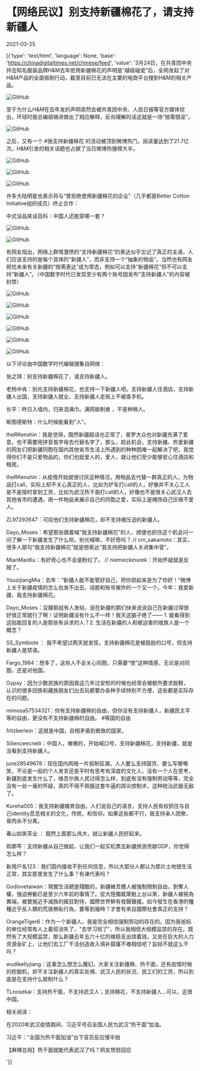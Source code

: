 # 【网络民议】别支持新疆棉花了，请支持新疆人

2021-03-25

[{'type': 'text/html', 'language': None, 'base': 'https://chinadigitaltimes.net/chinese/feed', 'value': '3月24日，在共青团中央抨击知名服装品牌H&amp;M去年拒用新疆棉花的声明是“越级碰瓷”后，全网发起了对H&amp;M产品的全面抵制行动，截至目前已无法在主要的电商平台搜到H&amp;M的相关产品。

![GitHub](https://chinadigitaltimes.net/chinese/files/2021/03/image-1616662737691.png)

至于为什么H&amp;M在去年发的声明突然会被共青团中央、人民日报等官方媒体挖出，环球时报总编胡锡进做出了相应解释，反向理解的话这就是一场“按需猎巫”。

![GitHub](https://chinadigitaltimes.net/chinese/files/2021/03/image-1616663577158.png)

之后，又有一个 #我支持新疆棉花 的活动被顶到微博热门，阅读量达到了21.7亿次。H&amp;M引发的相关话题也占据了当日微博热搜榜大半。

![GitHub](https://chinadigitaltimes.net/chinese/files/2021/03/image-1616662070463.png)

![GitHub](https://chinadigitaltimes.net/chinese/files/2021/03/image-1616663299839.png)

![GitHub](https://chinadigitaltimes.net/chinese/files/2021/03/image-1616662800897.png)

许多大陆明星也表示将与“曾拒绝使用新疆棉花的企业”（几乎都是Better Cotton Initiative组织成员）终止合作：



中式没品笑话百科｜中国人还能穿哪一套？



![GitHub](https://chinadigitaltimes.net/chinese/files/2021/03/image-1616670071337.png)

![GitHub](https://chinadigitaltimes.net/chinese/files/2021/03/post-663965-605b7eff4b3e8.)

有网友指出，网络上群情激愤的“支持新疆棉花”的表达似乎忘记了真正的主语，人们应该支持的是每个具体的“新疆人”，而非支持一个“抽象的物品”。当然也有网友担忧未来有关新疆的“按需表达”成为常态，例如可以支持“新疆棉花”但不可以支持“新疆人”。（中国数字时代已发现至少有两个账号因发布“支持新疆人”的内容被封禁）

![GitHub](https://chinadigitaltimes.net/chinese/files/2021/03/image-1616661204579.png)

![GitHub](https://chinadigitaltimes.net/chinese/files/2021/03/image-1616661435365.png)

![GitHub](https://chinadigitaltimes.net/chinese/files/2021/03/image-1616665562660.png)

![GitHub](https://chinadigitaltimes.net/chinese/files/2021/03/image-1616665576482.png)

![GitHub](https://chinadigitaltimes.net/chinese/files/2021/03/image-1616687671997.png)

![GitHub](https://chinadigitaltimes.net/chinese/files/2021/03/image-1616687682478.png)

以下评论由中国数字时代编辑搜集自网络：



张之琪：别支持新疆棉花了，请支持新疆人。

老杨中肯：别光支持新疆棉花，也支持一下新疆人吧。支持新疆人住酒店，支持新疆人出国，支持新疆人就业，支持新疆人走街上不被查手机。

长平：昨日入墙内，归来泪满巾。满网抵制者 ，不是种棉人。

斯图德斯特：什么时候能看到“人”。

theRKenshin：我是觉得，既然新疆超话也正常了，普罗大众也对新疆充满了爱意，也不需要用拼音首字母去代替名字了，那么，趁此机会，支持新疆、热爱新疆的网友们把新疆同胞在国内其他省市生活上所遇到的种种困难一起解决了吧，我觉得你们不是只爱物品的，你们也挺爱人的，爱人，就让他们至少能够安心住酒店和租房。 

theRKenshin：从疫情开始就很讨厌这种情况，用物品去代替一群真正的人，为物品打call，实际上却不关心真正的人，比如为铲车打call的人，好像并不关心工人是不是按时拿到工资，比如为武汉热干面打call的人，好像也不是很关心武汉人去其他省市的遭遇。用一件物品来展示自己的同胞之爱，实际上是掩饰自己压根不爱人。 

ZL97292647：可叹他们支持新疆棉花，却不支持被压迫的新疆人。

Dayo_Moses：希望那些跟着喊“我支持新疆棉花”的人，顺便也抓住这个机会问一问了解一下新疆发生了什么呗。别光喊嘛，不好奇吗？ //  cm_sakamoto：其实，很多人那句“我支持新疆棉花”就是想表达“我支持把新疆人关进集中营”。

MianMaoKu：有好奇心也不会是粉红了。 //  niemieckinurek：开始怀疑就是反贼了。

YouzijiangMia：去年：“新疆人能不能管好自己，把你锁起来是为了你好！”微博上关于新疆疫情的怎么也发不出去，话题和账号被炸的一个又一个。今年：我爱新疆，我支持新疆棉花。

Dayo_Moses：豆瓣鹅组有人发帖，说在新疆的鹅们快来说说自己在新疆过得很好很正常就行了啊！证明新疆没有什么不一样！我天这脑子绝了—— 1. 能看得到这贴能回复的人是那些有诉求的人？2. 生活在新疆的人和被迫害的维族人是一个概念？

SS_Symbiote ： 我不希望过两天就发现，支持新疆棉花是被鼓励的口号，但支持新疆人是禁语。

Fargo_1984：想多了，这些人不会关心同胞，只需要“恨”这种情感，无论是对同胞，还是对他国。

Gypsy：因为少数民族的原因我这几年过安检的时候也经常会被额外要求脱鞋，认识的很多回族和藏族朋友们出去玩都要办各种手续特别不方便，这些都是实际存在的问题。

mimosa57534321：你有支持新疆棉的自由，但你没有支持新疆人，新疆民主平等的自由，更没有不支持新疆棉的自由。 #等国的自由

fritzberlein：这就是中国，自相矛盾到极致的国家。

Siilenceecnelii：中国人，嗷嗷的，开始喊口号，支持新疆棉花，支持新疆，就是没看到支持新疆人。

june28549678：现在国内网络一片抵制狂潮，人人要么支持国货、要么写梗嘲笑，不论是一般的个人发言还是平时有思考有深度的文化人，没有一个人在思考，新疆到底发生什么了，维吾尔族人民过得怎么样，到底有没有强制劳动等等，完全没有一丝一毫的怀疑，真的不得不佩服这套牛逼的舆论控制术，这种统治武器无敌了。

Kureha005：我支持新疆婚育自由，人们说自己的语言，支持人民有权抓住与自己identity息息相关的文化，传统，和信仰。如果这些都不行，我支持亲人团聚，骨肉永不分离。 

春山如笑茶业 ： 既然上面那么伟大，就让新疆人民好起来。

熙卿芩：支持新疆从自己做起，让我们一起买机票去新疆旅游贡献GDP，你觉得怎么样？

新用户名123：我们国内接收不到任何信息，所以大部分人都认为那片土地很生活正常，其实那里发生了什么事？有课代表吗？

Godlovetaiwan：現實生活總是殘酷的，新疆維吾爾人被強制限制自由，剝奪人權，強迫勞動已是至少六年前的事情了。從大陸獨裁黨魁上台以來，新疆人被視為異端，被實施近乎滅族的瘋狂對待，國際世界鮮有發聲聲援。如今發生在香港的種種近乎反人類的荒唐無恥行為，要等到幾時？才會有來自國際社會真正的支持？

OrangeTiger6：作为一个新疆人，我是完全相信强制劳动的存在的。因为我爸妈的单位经常有人上着班消失了，“去学习班了”，所以我相信大规模监禁的存在。既然有了大规模监禁，那么新疆去年五六十亿的维稳支出烧着钱，又坐在巨大的人力资源金矿上，让他们去工厂干活创造收入填补窟窿不难相信吧？监狱不就这么干吗？

wudikellyjiang：这事怎么想怎么魔幻，大家关注新疆棉、热干面，还有疫情时候的挖掘机，却不关注新疆人的真实处境、武汉人民的状况、民工们的工资，所以到底是在支持什么抵制什么？

TLnosekai：支持热干面，不支持武汉人；支持棉花，不支持新疆人…可以，这很中国。



相关阅读：



在2020年武汉疫情期间，习近平号召全国人民为武汉“热干面”加油。







习近平：“全国为热干面加油”台下官员反应慢半拍





【麻辣总局】热干面就能代表武汉了吗？网友愤怒回应



'}]